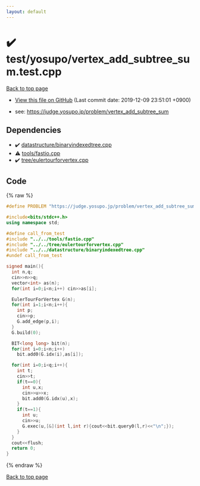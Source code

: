 ```yaml
---
layout: default
---
```


<!-- mathjax config similar to math.stackexchange -->
<script type="text/javascript" async
  src="https://cdnjs.cloudflare.com/ajax/libs/mathjax/2.7.5/MathJax.js?config=TeX-MML-AM_CHTML">
</script>
<script type="text/x-mathjax-config">
  MathJax.Hub.Config({
    TeX: { equationNumbers: { autoNumber: "AMS" }},
    tex2jax: {
      inlineMath: [ ['$','$'] ],
      processEscapes: true
    },
    "HTML-CSS": { matchFontHeight: false },
    displayAlign: "left",
    displayIndent: "2em"
  });
</script>

<script type="text/javascript" src="https://cdnjs.cloudflare.com/ajax/libs/jquery/3.4.1/jquery.min.js"></script>
<script src="https://cdn.jsdelivr.net/npm/jquery-balloon-js@1.1.2/jquery.balloon.min.js" integrity="sha256-ZEYs9VrgAeNuPvs15E39OsyOJaIkXEEt10fzxJ20+2I=" crossorigin="anonymous"></script>
<script type="text/javascript" src="../../../assets/js/copy-button.js"></script>
<link rel="stylesheet" href="../../../assets/css/copy-button.css" />


# :heavy_check_mark: test/yosupo/vertex_add_subtree_sum.test.cpp
<a href="../../../index.html">Back to top page</a>

* <a href="{{ site.github.repository_url }}/blob/master/test/yosupo/vertex_add_subtree_sum.test.cpp">View this file on GitHub</a> (Last commit date: 2019-12-09 23:51:01 +0900)


* see: <a href="https://judge.yosupo.jp/problem/vertex_add_subtree_sum">https://judge.yosupo.jp/problem/vertex_add_subtree_sum</a>


## Dependencies
* :heavy_check_mark: <a href="../../../library/datastructure/binaryindexedtree.cpp.html">datastructure/binaryindexedtree.cpp</a>
* :warning: <a href="../../../library/tools/fastio.cpp.html">tools/fastio.cpp</a>
* :heavy_check_mark: <a href="../../../library/tree/eulertourforvertex.cpp.html">tree/eulertourforvertex.cpp</a>


## Code
{% raw %}
```cpp
#define PROBLEM "https://judge.yosupo.jp/problem/vertex_add_subtree_sum"

#include<bits/stdc++.h>
using namespace std;

#define call_from_test
#include "../../tools/fastio.cpp"
#include "../../tree/eulertourforvertex.cpp"
#include "../../datastructure/binaryindexedtree.cpp"
#undef call_from_test

signed main(){
  int n,q;
  cin>>n>>q;
  vector<int> as(n);
  for(int i=0;i<n;i++) cin>>as[i];

  EulerTourForVertex G(n);
  for(int i=1;i<n;i++){
    int p;
    cin>>p;
    G.add_edge(p,i);
  }
  G.build(0);

  BIT<long long> bit(n);
  for(int i=0;i<n;i++)
    bit.add0(G.idx(i),as[i]);

  for(int i=0;i<q;i++){
    int t;
    cin>>t;
    if(t==0){
      int u,x;
      cin>>u>>x;
      bit.add0(G.idx(u),x);
    }
    if(t==1){
      int u;
      cin>>u;
      G.exec(u,[&](int l,int r){cout<<bit.query0(l,r)<<"\n";});
    }
  }
  cout<<flush;
  return 0;
}

```
{% endraw %}

<a href="../../../index.html">Back to top page</a>

